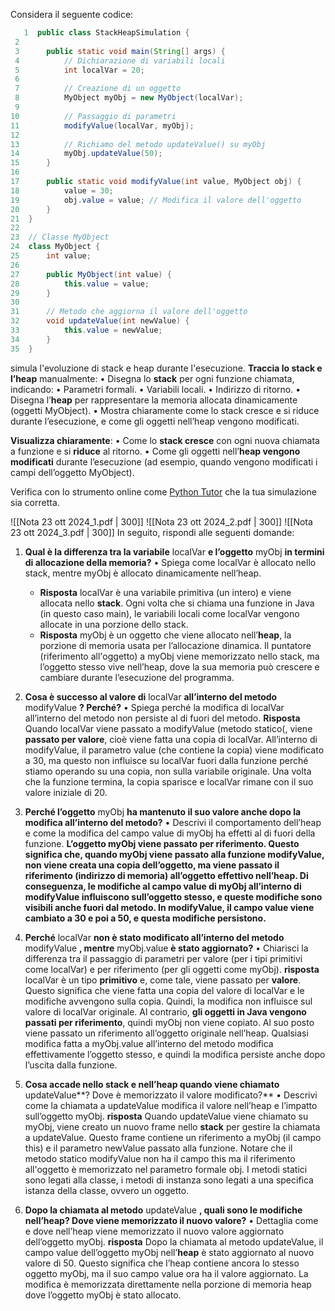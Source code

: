 
Considera il seguente codice:

```java 
   1  public class StackHeapSimulation {
 2  
 3      public static void main(String[] args) {
 4          // Dichiarazione di variabili locali
 5          int localVar = 20;
 6  
 7          // Creazione di un oggetto
 8          MyObject myObj = new MyObject(localVar);
 9  
10          // Passaggio di parametri
11          modifyValue(localVar, myObj);
12  
13          // Richiamo del metodo updateValue() su myObj
14          myObj.updateValue(50);
15      }
16  
17      public static void modifyValue(int value, MyObject obj) {
18          value = 30;
19          obj.value = value; // Modifica il valore dell'oggetto
20      }
21  }
22  
23  // Classe MyObject
24  class MyObject {
25      int value;
26  
27      public MyObject(int value) {
28          this.value = value;
29      }
30  
31      // Metodo che aggiorna il valore dell'oggetto
32      void updateValue(int newValue) {
33          this.value = newValue;
34      }
35  }
```


simula l'evoluzione di stack e heap durante l'esecuzione.  **Traccia lo stack e l’heap** manualmente:
	• Disegna lo **stack** per ogni funzione chiamata, indicando:
	• Parametri formali.
	• Variabili locali.
	• Indirizzo di ritorno.
	• Disegna l’**heap** per rappresentare la memoria allocata dinamicamente (oggetti MyObject).
	• Mostra chiaramente come lo stack cresce e si riduce durante l’esecuzione, e come gli oggetti nell’heap vengono modificati.

**Visualizza chiaramente**:
	• Come lo **stack cresce** con ogni nuova chiamata a funzione e si **riduce** al ritorno.
	• Come gli oggetti nell’**heap vengono modificati** durante l’esecuzione (ad esempio, quando vengono modificati i campi dell’oggetto MyObject).

Verifica con lo strumento online come [Python Tutor](https://pythontutor.com/java.html#mode=edit) che la tua simulazione sia corretta. 

![[Nota 23 ott 2024_1.pdf | 300]]
![[Nota 23 ott 2024_2.pdf | 300]]
![[Nota 23 ott 2024_3.pdf | 300]]
In seguito, rispondi alle seguenti domande:

1. **Qual è la differenza tra la variabile** localVar **e l’oggetto** myObj **in termini di allocazione della memoria?**
	• Spiega come localVar è allocato nello stack, mentre myObj è allocato dinamicamente nell’heap.
	- **Risposta** localVar è una variabile primitiva (un intero) e viene allocata nello **stack**. Ogni volta che si chiama una funzione in Java (in questo caso main), le variabili locali come localVar vengono allocate in una porzione dello stack.
	- **Risposta** myObj è un oggetto che viene allocato nell’**heap**, la porzione di memoria usata per l’allocazione dinamica. Il puntatore (riferimento all'oggetto) a myObj viene memorizzato nello stack, ma l’oggetto stesso vive nell’heap, dove la sua memoria può crescere e cambiare durante l’esecuzione del programma.

2. **Cosa è successo al valore di** localVar **all’interno del metodo** modifyValue  **? Perché?**
	• Spiega perché la modifica di localVar all’interno del metodo non persiste al di fuori del metodo.
	**Risposta** Quando localVar viene passato a modifyValue (metodo statico(, viene **passato per valore**, cioè viene fatta una copia di localVar. All’interno di modifyValue, il parametro value (che contiene la copia) viene modificato a 30, ma questo non influisce su localVar fuori dalla funzione perché stiamo operando su una copia, non sulla variabile originale. Una volta che la funzione termina, la copia sparisce e localVar rimane con il suo valore iniziale di 20.

3. **Perché l’oggetto** myObj **ha mantenuto il suo valore anche dopo la modifica all’interno del metodo?**
	• Descrivi il comportamento dell’heap e come la modifica del campo value di myObj ha effetti al di fuori della funzione.
	**L’oggetto myObj viene passato per **riferimento**. Questo significa che, quando myObj viene passato alla funzione modifyValue, non viene creata una copia dell’oggetto, ma viene passato il riferimento (indirizzo di memoria) all’oggetto effettivo nell’heap. Di conseguenza, le modifiche al campo value di myObj all’interno di modifyValue influiscono sull’oggetto stesso, e queste modifiche sono visibili anche fuori dal metodo. In modifyValue, il campo value viene cambiato a 30 e poi a 50, e questa modifiche persistono.**

4. **Perché** localVar **non è stato modificato all’interno del metodo** modifyValue **, mentre** myObj.value **è stato aggiornato?**
	• Chiarisci la differenza tra il passaggio di parametri per valore (per i tipi primitivi come localVar) e per riferimento (per gli oggetti come myObj).
	**risposta** localVar è un tipo **primitivo** e, come tale, viene passato per **valore**. Questo significa che viene fatta una copia del valore di localVar e le modifiche avvengono sulla copia. Quindi, la modifica non influisce sul valore di localVar originale. Al contrario, **gli oggetti in Java vengono passati per riferimento**, quindi myObj non viene copiato. Al suo posto viene passato un riferimento all’oggetto originale nell’heap. Qualsiasi modifica fatta a myObj.value all’interno del metodo modifica effettivamente l’oggetto stesso, e quindi la modifica persiste anche dopo l’uscita dalla funzione.

5. **Cosa accade nello stack e nell’heap quando viene chiamato** updateValue**? Dove è memorizzato il valore modificato?**
	• Descrivi come la chiamata a updateValue modifica il valore nell’heap e l’impatto sull’oggetto myObj.
	**risposta** Quando updateValue viene chiamato su myObj, viene creato un nuovo frame nello **stack** per gestire la chiamata a updateValue. Questo frame contiene un riferimento a myObj (il campo this) e il parametro newValue passato alla funzione. Notare che il metodo statico modifyValue non ha il campo this ma il riferimento all'oggetto è memorizzato nel parametro formale obj. I metodi statici sono legati alla classe, i metodi di instanza sono legati a una specifica istanza della classe, ovvero un oggetto.

6. **Dopo la chiamata al metodo** updateValue **, quali sono le modifiche nell’heap? Dove viene memorizzato il nuovo valore?**
	• Dettaglia come e dove nell’heap viene memorizzato il nuovo valore aggiornato dell’oggetto myObj.
**risposta** Dopo la chiamata al metodo updateValue, il campo value dell’oggetto myObj nell’**heap** è stato aggiornato al nuovo valore di 50. Questo significa che l’heap contiene ancora lo stesso oggetto myObj, ma il suo campo value ora ha il valore aggiornato. La modifica è memorizzata direttamente nella porzione di memoria heap dove l’oggetto myObj è stato allocato.

